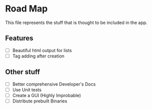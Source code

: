 # Road Map

This file represents the stuff that is thought to be included in the app.

## Features

- [ ] Beautiful html output for lists
- [ ] Tag adding after creation

## Other stuff

- [ ] Better comprehensive Developer's Docs
- [ ] Use Unit tests
- [ ] Create a GUI (Highly Improbable)
- [ ] Distribute prebuilt Binaries
